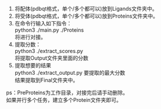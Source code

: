 1. 将配体(pdbqt格式，单个/多个都可以)放到Ligands文件夹中。
2. 将受体(pdbqt格式，单个/多个都可以)放到Proteins文件夹中。
3. 在命令行输入如下指令：  
python3 ./main.py ./Proteins  
将进行对接。
4. 提取分数：  
python3 ./extract_scores.py  
将提取Output文件夹里面的分数  
5. 提取想要的结果  
python3 ./extract_output.py 要提取的最大分数  
结果提取到Final文件夹中。  

ps：PreProteins为工作目录，对接完后请手动删除。  
如果并行多个任务，建立多个Protein文件夹即可。
